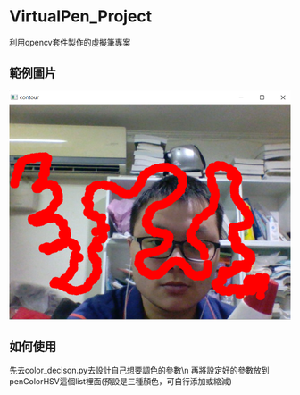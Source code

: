 # VirtualPen_Project
利用opencv套件製作的虛擬筆專案

## 範例圖片
![範例圖片](https://github.com/steven88161815/VirtualPen_Project/blob/main/%E7%AF%84%E4%BE%8B%E5%9C%96%E7%89%87.png)

## 如何使用
先去color_decison.py去設計自己想要調色的參數\n
再將設定好的參數放到penColorHSV這個list裡面(預設是三種顏色，可自行添加或縮減)
